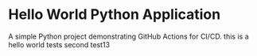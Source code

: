 # Hello World Python Application

A simple Python project demonstrating GitHub Actions for CI/CD.
this is a hello world tests
second test13